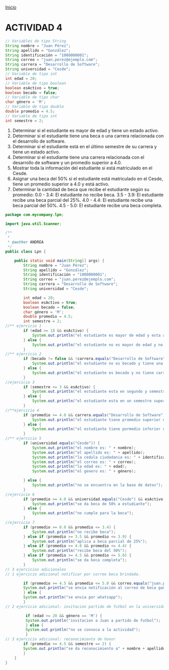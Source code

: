 <!-- No borrar o modificar -->
[Inicio](./index.md)

# ACTIVIDAD 4

``` JAVA COPY 
// Variables de tipo String
String nombre = "Juan Pérez";
String apellido = "González";
String identificación = "1000000001";
String correo = "juan.perez@ejemplo.com";
String carrera = "Desarrollo de Software";
String universidad = "Cesde";
// Variable de tipo int
int edad = 20;
// Variable de tipo boolean
boolean esActivo = true;
boolean becado = false;
// Variable de tipo char
char género = 'M';
// Variable de tipo double
double promedio = 4.5;
// Variable de tipo int
int semestre = 2;
```

1. Determinar si el estudiante es mayor de edad y tiene un estado activo.
2. Determinar si el estudiante tiene una beca o una carrera relacionada con el desarrollo de software.
3. Determinar si el estudiante está en el último semestre de su carrera y tiene un estado activo.
4. Determinar si el estudiante tiene una carrera relacionada con el desarrollo de software y un promedio superior a 4.0.
5. Mostrar toda la información del estudiante si está matriculado en el Cesde.
6. Asignar una beca del 50% si el estudiante está matriculado en el Cesde, tiene un promedio superior a 4.0 y está activo.
7. Determinar la cantidad de beca que recibe el estudiante según su promedio:
0.0 - 3.4: El estudiante no recibe beca.
3.5 - 3.9: El estudiante recibe una beca parcial del 25%.
4.0 - 4.4: El estudiante recibe una beca parcial del 50%.
4.5 - 5.0: El estudiante recibe una beca completa.

``` JAVA COPY
package com.mycompany.lpn;

import java.util.Scanner;

/**
 *
 * @author ANDREA
 */
public class Lpn {

    public static void main(String[] args) {
        String nombre = "Juan Pérez";
        String apellido = "González";
        String identificación = "1000000001";
        String correo = "juan.perez@ejemplo.com";
        String carrera = "Desarrollo de Software";
        String universidad = "Cesde";

        int edad = 20;
        boolean esActivo = true;
        boolean becado = false;
        char género = 'M';
        double promedio = 4.5;
        int semestre = 2;
//** ejercicio 1
        if (edad >= 18 && esActivo) {
            System.out.println("el estudiante es mayor de edad y esta activo");
        } else {
            System.out.println("el estudiante no es mayor de edad y no esta activo");
        }
//** ejercicio 2
        if (becado != false && !carrera.equals("Desarrollo de Software")) {
            System.out.println("el estudiante no es becado y tiene una carrera en desarrollo de software");
        } else {
            System.out.println("el estudiante es becado y no tiene carrera de software");
        }
//ejercicio 3
        if (semestre <= 3 && esActivo) {
            System.out.println("el estudiante esta en segundo y semestre esta activo");
        } else {
            System.out.println("el estudiante esta en un semestre superior esta activo");
        }
//**ejercicio 4
        if (promedio >= 4.0 && carrera.equals("Desarrollo de Software")) {
            System.out.println("el estudiante tiene promedio superior de 4.0 y tiene carrera de software");
        } else {
            System.out.println("el estudiante tiene pormedio inferior de 4.0");
        }
//** ejercicio 5
        if (universidad.equals("Cesde")) {
            System.out.println("el nombre es: " + nombre);
            System.out.println("el apellido es: " + apellido);
            System.out.println("la cedula ciudadania es: " + identificación);
            System.out.println("el correo es: " + correo);
            System.out.println("la edad es: " + edad);
            System.out.println("el genero es: " + género);

        } else {
            System.out.println("no se encuentra en la base de datos");
        }
//ejercicio 6
        if (promedio >= 4.0 && universidad.equals("Cesde") && esActivo) {
            System.out.println("se da beca de 50% a estudiante");
        } else {
            System.out.println("no cumple para la beca");
        }
//ejercicio 7
        if (promedio >= 0.0 && promedio <= 3.4) {
            System.out.println("no recibe beca");
        } else if (promedio >= 3.5 && promedio <= 3.9) {
            System.out.println("aplica a beca parcial de 25%");
        } else if (promedio >= 4.0 && promedio <= 4.4) {
            System.out.println("recibe beca del 50%");
        } else if (promedio >= 4.5 && promedio <= 5.0) {
            System.out.println("se da beca completa");
        }
// 3 ejercicios adicionales
// 1 ejercicio adicional notificar por correo beca brindada.

        if (promedio >= 4.5 && promedio <= 5.0 && correo.equals("juan.perez@ejemplo.com")) {
        System.out.println("se envia notificación al correo de beca ganadora");
        } else {
        System.out.println("se envia por whatsapp");
        }
// 2 ejercicio adicional: invitacion partido de futbol en la universidad. 

         if (edad >= 20 && género == 'M') {
         System.out.println("invitacion a Juan a partido de futbol");
         } else {
         System.out.println("no se convoca a la actividad");
         }
// 3 ejercicio adicional: reconocimiento de honor
        if (promedio >= 4.5 && semestre == 2) {
        System.out.println("se da reconocimiento a" + nombre + apellido + "por su perseverancia en el aprendizaje");
        }
    }
}

```









